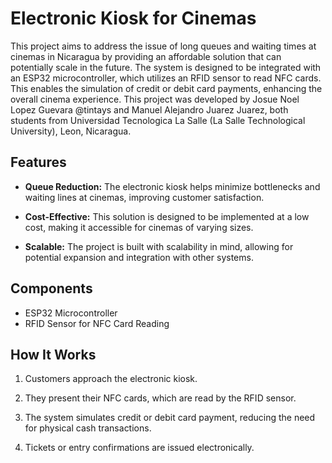# Electronic Kiosk for Cinemas

This project aims to address the issue of long queues and waiting times at cinemas in Nicaragua by providing an affordable solution that can potentially scale in the future. The system is designed to be integrated with an ESP32 microcontroller, which utilizes an RFID sensor to read NFC cards. This enables the simulation of credit or debit card payments, enhancing the overall cinema experience. This project was developed by Josue Noel Lopez Guevara @tintays and Manuel Alejandro Juarez Juarez, both students from Universidad Tecnologica La Salle (La Salle Technological University), Leon, Nicaragua.

## Features

- **Queue Reduction:** The electronic kiosk helps minimize bottlenecks and waiting lines at cinemas, improving customer satisfaction.

- **Cost-Effective:** This solution is designed to be implemented at a low cost, making it accessible for cinemas of varying sizes.

- **Scalable:** The project is built with scalability in mind, allowing for potential expansion and integration with other systems.

## Components

- ESP32 Microcontroller
- RFID Sensor for NFC Card Reading

## How It Works

1. Customers approach the electronic kiosk.

2. They present their NFC cards, which are read by the RFID sensor.

3. The system simulates credit or debit card payment, reducing the need for physical cash transactions.

4. Tickets or entry confirmations are issued electronically.
